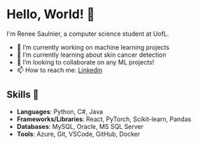 # Hello, World! 👋

I'm Renee Saulnier, a computer science student at UofL.

- 🔭 I’m currently working on machine learning projects
- 🌱 I’m currently learning about skin cancer detection
- 👯 I’m looking to collaborate on any ML projects!
- 📫 How to reach me: [Linkedin](https://www.linkedin.com/in/renee-saulnier-34304122b/)

## Skills 🚀

- **Languages**: Python, C#, Java
- **Frameworks/Libraries**: React, PyTorch, Scikit-learn, Pandas
- **Databases**: MySQL, Oracle, MS SQL Server
- **Tools**: Azure, Git, VSCode, GitHub, Docker


